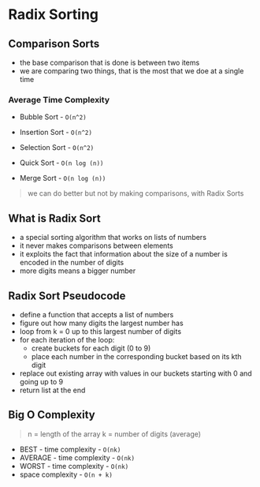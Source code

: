 # Radix Sorting

## Comparison Sorts

-   the base comparison that is done is between two items
-   we are comparing two things, that is the most that we doe at a single time

### Average Time Complexity

-   Bubble Sort - `O(n^2)`
-   Insertion Sort - `O(n^2)`
-   Selection Sort - `O(n^2)`

-   Quick Sort - `O(n log (n))`
-   Merge Sort - `O(n log (n))`

> we can do better but not by making comparisons, with Radix Sorts

## What is Radix Sort

-   a special sorting algorithm that works on lists of numbers
-   it never makes comparisons between elements
-   it exploits the fact that information about the size of a number is encoded in the number of digits
-   more digits means a bigger number

## Radix Sort Pseudocode

-   define a function that accepts a list of numbers
-   figure out how many digits the largest number has
-   loop from k = 0 up to this largest number of digits
-   for each iteration of the loop:
    -   create buckets for each digit (0 to 9)
    -   place each number in the corresponding bucket based on its kth digit
-   replace out existing array with values in our buckets starting with 0 and going up to 9
-   return list at the end

## Big O Complexity

> n = length of the array
> k = number of digits (average)

-   BEST - time complexity - `O(nk)`
-   AVERAGE - time complexity - `O(nk)`
-   WORST - time complexity - `O(nk)`
-   space complexity - `O(n + k)`
